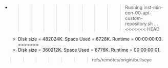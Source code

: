 * >>>>>>>>> Running inst-min-con-00-apt-custom-repository.sh ...
<<<<<<< HEAD
  * Disk size = 482024K. Space Used = 6728K. Runtime = 00:00:00:03.
=======
  * Disk size = 360212K. Space Used = 6776K. Runtime = 00:00:00:01.
>>>>>>> refs/remotes/origin/bullseye
